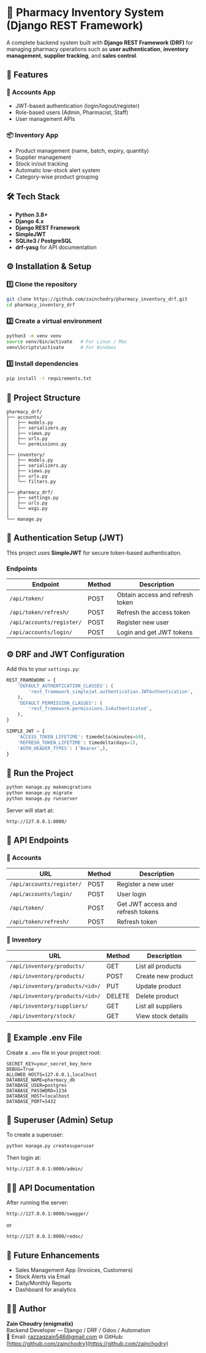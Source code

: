 # 💊 Pharmacy Inventory System (Django REST Framework)

A complete backend system built with **Django REST Framework (DRF)** for managing pharmacy operations such as **user authentication**, **inventory management**, **supplier tracking**, and **sales control**.

## 🚀 Features

### 🧍 Accounts App
- JWT-based authentication (login/logout/register)
- Role-based users (Admin, Pharmacist, Staff)
- User management APIs

### 📦 Inventory App
- Product management (name, batch, expiry, quantity)
- Supplier management
- Stock in/out tracking
- Automatic low-stock alert system
- Category-wise product grouping

## 🛠️ Tech Stack
- **Python 3.8+**
- **Django 4.x**
- **Django REST Framework**
- **SimpleJWT**
- **SQLite3 / PostgreSQL**
- **drf-yasg** for API documentation

## ⚙️ Installation & Setup

### 1️⃣ Clone the repository
```bash
git clone https://github.com/zainchodry/pharmacy_inventory_drf.git
cd pharmacy_inventory_drf
```

### 2️⃣ Create a virtual environment
```bash
python3 -m venv venv
source venv/bin/activate   # For Linux / Mac
venv\Scripts\activate      # For Windows
```

### 3️⃣ Install dependencies
```bash
pip install -r requirements.txt
```

## 🧩 Project Structure

```
pharmacy_drf/
├── accounts/
│   ├── models.py
│   ├── serializers.py
│   ├── views.py
│   ├── urls.py
│   └── permissions.py
│
├── inventory/
│   ├── models.py
│   ├── serializers.py
│   ├── views.py
│   ├── urls.py
│   └── filters.py
│
├── pharmacy_drf/
│   ├── settings.py
│   ├── urls.py
│   └── wsgi.py
│
└── manage.py
```

## 🔐 Authentication Setup (JWT)

This project uses **SimpleJWT** for secure token-based authentication.

### Endpoints
| Endpoint | Method | Description |
|-----------|---------|-------------|
| `/api/token/` | POST | Obtain access and refresh token |
| `/api/token/refresh/` | POST | Refresh the access token |
| `/api/accounts/register/` | POST | Register new user |
| `/api/accounts/login/` | POST | Login and get JWT tokens |

## ⚙️ DRF and JWT Configuration

Add this to your `settings.py`:

```python
REST_FRAMEWORK = {
    'DEFAULT_AUTHENTICATION_CLASSES': (
        'rest_framework_simplejwt.authentication.JWTAuthentication',
    ),
    'DEFAULT_PERMISSION_CLASSES': (
        'rest_framework.permissions.IsAuthenticated',
    ),
}

SIMPLE_JWT = {
    'ACCESS_TOKEN_LIFETIME': timedelta(minutes=60),
    'REFRESH_TOKEN_LIFETIME': timedelta(days=1),
    'AUTH_HEADER_TYPES': ('Bearer',),
}
```

## 🧪 Run the Project

```bash
python manage.py makemigrations
python manage.py migrate
python manage.py runserver
```

Server will start at:
```
http://127.0.0.1:8000/
```

## 📘 API Endpoints

### 🔹 Accounts
| URL | Method | Description |
|------|---------|-------------|
| `/api/accounts/register/` | POST | Register a new user |
| `/api/accounts/login/` | POST | User login |
| `/api/token/` | POST | Get JWT access and refresh tokens |
| `/api/token/refresh/` | POST | Refresh token |

### 🔹 Inventory
| URL | Method | Description |
|------|---------|-------------|
| `/api/inventory/products/` | GET | List all products |
| `/api/inventory/products/` | POST | Create new product |
| `/api/inventory/products/<id>/` | PUT | Update product |
| `/api/inventory/products/<id>/` | DELETE | Delete product |
| `/api/inventory/suppliers/` | GET | List all suppliers |
| `/api/inventory/stock/` | GET | View stock details |

## 🧾 Example .env File

Create a `.env` file in your project root:
```
SECRET_KEY=your_secret_key_here
DEBUG=True
ALLOWED_HOSTS=127.0.0.1,localhost
DATABASE_NAME=pharmacy_db
DATABASE_USER=postgres
DATABASE_PASSWORD=1234
DATABASE_HOST=localhost
DATABASE_PORT=5432
```

## 🧰 Superuser (Admin) Setup

To create a superuser:
```bash
python manage.py createsuperuser
```

Then login at:
```
http://127.0.0.1:8000/admin/
```

## 🧑‍💻 API Documentation

After running the server:
```
http://127.0.0.1:8000/swagger/
```
or
```
http://127.0.0.1:8000/redoc/
```

## 🏁 Future Enhancements
- Sales Management App (Invoices, Customers)
- Stock Alerts via Email
- Daily/Monthly Reports
- Dashboard for analytics

## 👨‍💻 Author
**Zain Choudry (enigmatix)**  
Backend Developer — Django / DRF / Odoo / Automation  
📧 Email: razzaqzain546@gmail.com
🌐 GitHub: [https://github.com/zainchodry](https://github.com/zainchodry)